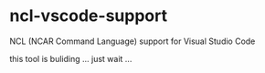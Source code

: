 # ncl-vscode-support
NCL (NCAR Command Language) support for Visual Studio Code

this tool is buliding ...
just wait ...